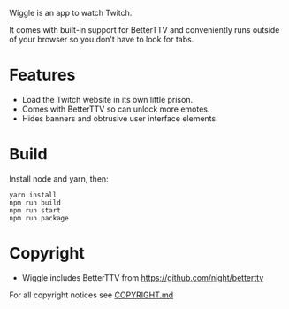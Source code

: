 Wiggle is an app to watch Twitch.

It comes with built-in support for BetterTTV and conveniently runs outside of your browser so you don't have to look for tabs.

# Features

* Load the Twitch website in its own little prison.
* Comes with BetterTTV so can unlock more emotes.
* Hides banners and obtrusive user interface elements. 

# Build

Install node and yarn, then:

    yarn install
    npm run build
    npm run start
    npm run package

# Copyright

* Wiggle includes BetterTTV from https://github.com/night/betterttv

For all copyright notices see [COPYRIGHT.md](COPYRIGHT.md)
